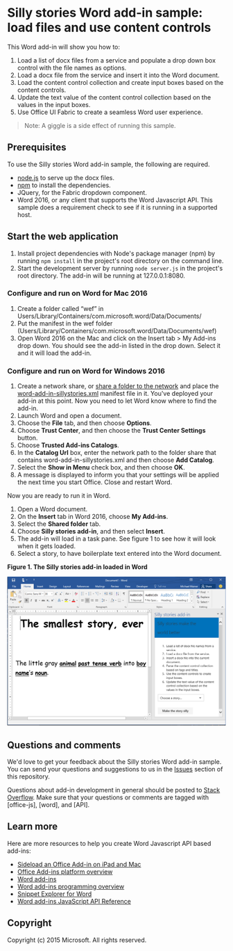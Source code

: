 # Silly stories Word add-in sample: load files and use content controls

This Word add-in will show you how to:

1. Load a list of docx files from a service and populate a drop down box control with the file names as options.
2. Load a docx file from the service and insert it into the Word document.
3. Load the content control collection and create input boxes based on the content controls.
4. Update the text value of the content control collection based on the values in the input boxes.
5. Use Office UI Fabric to create a seamless Word user experience.

> Note: A giggle is a side effect of running this sample.

## Prerequisites

To use the Silly stories Word add-in sample, the following are required.

* [node.js](https://nodejs.org) to serve up the docx files.
* [npm](https://www.npmjs.com/) to install the dependencies.
* JQuery, for the Fabric dropdown component.
* Word 2016, or any client that supports the Word Javascript API. This sample does a requirement check to see if it is running in a supported host.

## Start the web application

1. Install project dependencies with Node's package manager (npm) by running ```npm install``` in the project's root directory on the command line.
2. Start the development server by running ```node server.js``` in the project's root directory. The add-in will be running at 127.0.0.1:8080.

### Configure and run on Word for Mac 2016

1. Create a folder called “wef” in Users/Library/Containers/com.microsoft.word/Data/Documents/
2. Put the manifest in the wef folder (Users/Library/Containers/com.microsoft.word/Data/Documents/wef)
3. Open Word 2016 on the Mac and click on the Insert tab > My Add-ins drop down. You should see the add-in listed in the drop down. Select it and it will load the add-in.

### Configure and run on Word for Windows 2016

1. Create a network share, or [share a folder to the network](https://technet.microsoft.com/en-us/library/cc770880.aspx) and place the [word-add-in-sillystories.xml](word-add-in-sillystories.xml) manifest file in it. You've deployed your add-in at this point. Now you need to let Word know where to find the add-in.
2. Launch Word and open a document.
3. Choose the **File** tab, and then choose **Options**.
4. Choose **Trust Center**, and then choose the **Trust Center Settings** button.
5. Choose **Trusted Add-ins Catalogs**.
6. In the **Catalog Url** box, enter the network path to the folder share that contains word-add-in-sillystories.xml and then choose **Add Catalog**.
7. Select the **Show in Menu** check box, and then choose **OK**.
8. A message is displayed to inform you that your settings will be applied the next time you start Office. Close and restart Word. 

Now you are ready to run it in Word. 

1. Open a Word document. 
2. On the **Insert** tab in Word 2016, choose **My Add-ins**. 
3. Select the **Shared folder** tab.
4. Choose **Silly stories add-in**, and then select **Insert**.
5. The add-in will load in a task pane. See figure 1 to see how it will look when it gets loaded.
6. Select a story,  to have boilerplate text entered into the Word document.

__Figure 1. The Silly stories add-in loaded in Word__

![Picture of the Word application with the Silly stories add-in loaded](./readme-images/sillystoriesUI.PNG)

## Questions and comments

We'd love to get your feedback about the Silly stories Word add-in sample. You can send your questions and suggestions to us in the [Issues](https://github.com/OfficeDev/Word-Add-in-SIllyStories/issues) section of this repository.

Questions about add-in development in general should be posted to [Stack Overflow](http://stackoverflow.com/questions/tagged/Office365+API). Make sure that your questions or comments are tagged with [office-js], [word], and [API].

## Learn more

Here are more resources to help you create Word Javascript API based add-ins:

* [Sideload an Office Add-in on iPad and Mac](dev.office.com/docs/add-ins/testing/sideload-an-office-add-in-on-ipad-and-mac)
* [Office Add-ins platform overview](https://msdn.microsoft.com/EN-US/library/office/jj220082.aspx)
* [Word add-ins](https://github.com/OfficeDev/office-js-docs/blob/master/word/word-add-ins.md)
* [Word add-ins programming overview](https://github.com/OfficeDev/office-js-docs/blob/master/word/word-add-ins-programming-guide.md)
* [Snippet Explorer for Word](http://officesnippetexplorer.azurewebsites.net/#/snippets/word)
* [Word add-ins JavaScript API Reference](https://github.com/OfficeDev/office-js-docs/tree/master/word/word-add-ins-javascript-reference)

## Copyright
Copyright (c) 2015 Microsoft. All rights reserved.